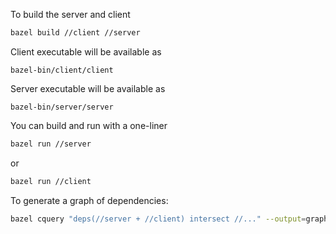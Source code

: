 To build the server and client
```bash
bazel build //client //server
```
Client executable will be available as
``` 
bazel-bin/client/client
```
Server executable will be available as
```
bazel-bin/server/server
```
You can build and run with a one-liner
```bash
bazel run //server
```
or
```bash
bazel run //client
```

To generate a graph of dependencies:

```bash
bazel cquery "deps(//server + //client) intersect //..." --output=graph | dot -Tjpeg > graph.jpeg
```
